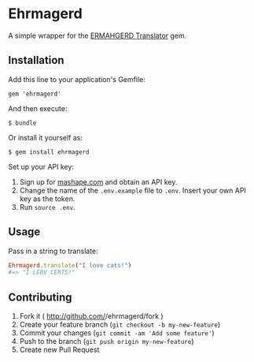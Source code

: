 # Ehrmagerd

A simple wrapper for the [ERMAHGERD Translator](http://ermahgerd.jmillerdesign.com/#!/translate) gem.

## Installation

Add this line to your application's Gemfile:

    gem 'ehrmagerd'

And then execute:

    $ bundle

Or install it yourself as:

    $ gem install ehrmagerd

Set up your API key:

1. Sign up for [mashape.com](www.mashape.com) and obtain an API key.
2. Change the name of the `.env.example` file to `.env`. Insert your own API key as the token.
3. Run `source .env`.

## Usage

Pass in a string to translate:

```ruby
Ehrmagerd.translate("I love cats!")
#=> "I LERV CERTS!"
```

## Contributing

1. Fork it ( http://github.com/<my-github-username>/ehrmagerd/fork )
2. Create your feature branch (`git checkout -b my-new-feature`)
3. Commit your changes (`git commit -am 'Add some feature'`)
4. Push to the branch (`git push origin my-new-feature`)
5. Create new Pull Request
